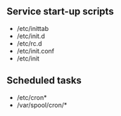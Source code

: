 ## Service start-up scripts

- /etc/inittab
- /etc/init.d
- /etc/rc.d
- /etc/init.conf
- /etc/init

## Scheduled tasks

- /etc/cron\*
- /var/spool/cron/\*
